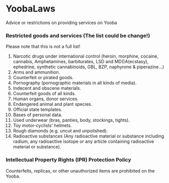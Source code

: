 # YoobaLaws
Advice or restrictions on providing services on Yooba

### Restricted goods and services (The list could be change!)
Please note that this is not a full list!

  1. Narcotic drugs under international control (heroin, morphine, cocaine, cannabis, Amphetamines, barbiturates, LSD and MD()A(ecstasy), ephedrine, synthetic cannabinoids, GBL, BZP, naphyrone & piperazine...)
  2. Arms and ammunition.
  3. Counterfeit or pirated goods.
  4. Pornography (pornographic materials in all kinds of media). 
  5. Indecent and obscene materials.
  6. Counterfeit goods of all kinds.
  7. Human organs, donor services.
  8. Endangered animal and plant species.
  9. Official state templates.
  10. Bases of personal data.
  11. Used underwear (bras, panties, body, stockings, tights).
  12. Toy motor-cyclists' helmets. 
  13. Rough diamonds (e.g. uncut and unpolished).
  14. Radioactive substances (Any radioactive material or substance including radium, any radioactive isotope or any article containing radioactive material or substance).

### Intellectual Property Rights (IPR) Protection Policy
Counterfeits, replicas, or other unauthorized items are prohibited on the Yooba.
